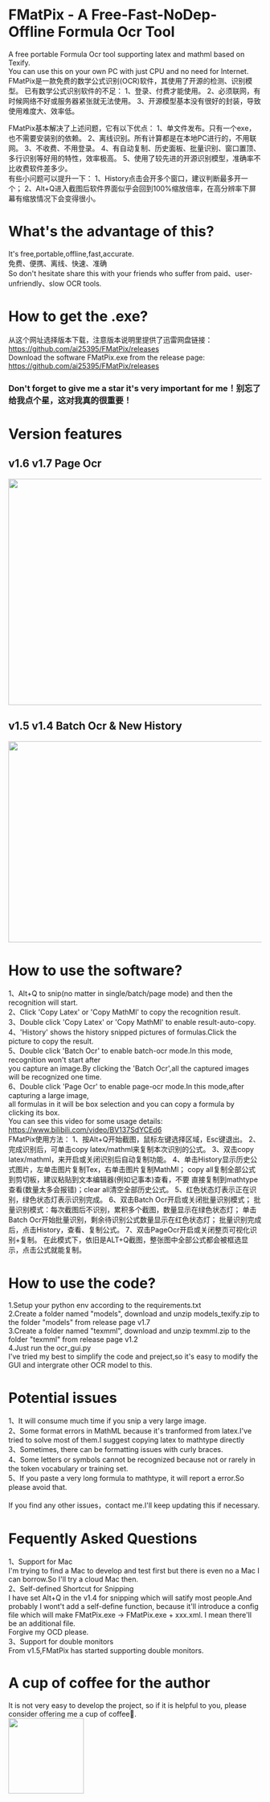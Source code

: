 # FMatPix - A Free-Fast-NoDep-Offline Formula Ocr Tool
A free portable Formula Ocr tool supporting latex and mathml based on Texify.<br>
You can use this on your own PC with just CPU and no need for Internet.<br>
FMatPix是一款免费的数学公式识别(OCR)软件，其使用了开源的检测、识别模型。
已有数学公式识别软件的不足：
1、登录、付费才能使用。
2、必须联网，有时候网络不好或服务器紧张就无法使用。
3、开源模型基本没有很好的封装，导致使用难度大、效率低。

FMatPix基本解决了上述问题，它有以下优点：
1、单文件发布。只有一个exe，也不需要安装别的依赖。
2、离线识别。所有计算都是在本地PC进行的，不用联网。
3、不收费、不用登录。
4、有自动复制、历史面板、批量识别、窗口置顶、多行识别等好用的特性，效率极高。
5、使用了较先进的开源识别模型，准确率不比收费软件差多少。<br>
有些小问题可以提升一下：
1、History点击会开多个窗口，建议判断最多开一个；
2、Alt+Q进入截图后软件界面似乎会回到100%缩放倍率，在高分辨率下屏幕有缩放情况下会变得很小。

# What's the advantage of this?
It's free,portable,offline,fast,accurate.<br>
免费、便携、离线、快速、准确 <br>
So don't hesitate share this with your friends who suffer from paid、user-unfriendly、slow OCR tools.<br>

# How to get the .exe?
从这个网址选择版本下载，注意版本说明里提供了迅雷网盘链接：https://github.com/ai25395/FMatPix/releases <br>
Download the software FMatPix.exe from the release page: https://github.com/ai25395/FMatPix/releases <br>
### Don't forget to give me a star it's very important for me！别忘了给我点个星，这对我真的很重要！<br>

# Version features
## v1.6 v1.7  Page Ocr
<img src='https://github.com/user-attachments/assets/7966e020-7296-45df-9ac9-c244d2cf5f96' width = '750px' height='450px'> <br>
## v1.5 v1.4   Batch Ocr & New History
<img src='https://github.com/user-attachments/assets/019a8292-375f-4386-a426-ac52be159359' width = '750px' height='400px'> <br>

# How to use the software?
1、Alt+Q to snip(no matter in single/batch/page mode) and then the recognition will start.<br>
2、Click 'Copy Latex' or 'Copy MathMl' to copy the recognition result.<br>
3、Double click  'Copy Latex' or 'Copy MathMl' to enable result-auto-copy.<br>
4、'History' shows the history snipped pictures of formulas.Click the picture to copy the result.<br>
5、Double click 'Batch Ocr' to enable batch-ocr mode.In this mode, recognition won't start after <br>
you capture an image.By clicking the 'Batch Ocr',all the captured images will be recognized one time.<br>
6、Double click 'Page Ocr' to enable page-ocr mode.In this mode,after capturing a large image, <br>
all formulas in it will be box selection and you can copy a formula by clicking its box.<br>
You can see this video for some usage details: https://www.bilibili.com/video/BV137SdYCEd6 <br>
FMatPix使用方法：
1、按Alt+Q开始截图，鼠标左键选择区域，Esc键退出。
2、完成识别后，可单击copy latex/mathml来复制本次识别的公式。
3、双击copy latex/mathml，来开启或关闭识别后自动复制功能。
4、单击History显示历史公式图片，左单击图片复制Tex，右单击图片复制MathMl；
   copy all复制全部公式到剪切板，建议粘贴到文本编辑器(例如记事本)查看，不要
   直接复制到mathtype查看(数量太多会报错)；clear all清空全部历史公式。
5、红色状态灯表示正在识别，绿色状态灯表示识别完成。
6、双击Batch Ocr开启或关闭批量识别模式；
   批量识别模式：每次截图后不识别，累积多个截图，数量显示在绿色状态灯；
   单击Batch Ocr开始批量识别，剩余待识别公式数量显示在红色状态灯；
   批量识别完成后，点击History，查看、复制公式。
7、双击PageOcr开启或关闭整页可视化识别+复制。
    在此模式下，依旧是ALT+Q截图，整张图中全部公式都会被框选显示，点击公式就能复制。

# How to use the code?
1.Setup your python env according to the requirements.txt <br>
2.Create a folder named "models", download and unzip models_texify.zip to the folder "models" from release page v1.7<br>
3.Create a folder named "texmml", download and unzip texmml.zip to the folder "texmml" from release page v1.2<br>
4.Just run the ocr_gui.py <br>
I've tried my best to simplify the code and preject,so it's easy to modify the GUI and intergrate other OCR model to this. <br>

# Potential issues
1、It will consume much time if you snip a very large image.<br>
2、Some format errors in MathML because it's tranformed from latex.I've tried to solve most of them.I suggest copying latex to mathtype directly<br>
3、Sometimes, there can be formatting issues with curly braces.<br>
4、Some letters or symbols cannot be recognized because not or rarely in the token vocabulary or training set.<br>
5、If you paste a very long formula to mathtype, it will report a error.So please avoid that.<br><br>
If you find any other issues，contact me.I'll keep updating this if necessary.

# Fequently Asked Questions
1、Support for Mac<br>
I'm trying to find a Mac to develop and test first but there is even no a Mac I can borrow.So I'll try a cloud Mac then.<br>
2、Self-defined Shortcut for Snipping<br>
I have set Alt+Q in the v1.4 for snipping which will satify most people.And probably I wont't add a self-define function,
because it'll introduce a config file which will make FMatPix.exe -> FMatPix.exe + xxx.xml. I mean there'll be an additional file.<br>
Forgive my OCD please.<br>
3、Support for double monitors<br>
From v1.5,FMatPix has started supporting double monitors.<br>

# A cup of coffee for the author
It is not very easy to develop the project, so if it is helpful to you, please consider offering me a cup of coffee🥤.<br>
<img src='https://github.com/user-attachments/assets/7ce31ebd-01fe-430b-8d73-d6be98e89d49' width = '150px' height='150px'>
